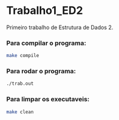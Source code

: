 # Trabalho1_ED2
Primeiro trabalho de Estrutura de Dados 2. 

### Para compilar o programa:
```bash 
make compile
```

### Para rodar o programa:
```bash 
./trab.out
```

### Para limpar os executaveis:
```bash 
make clean
```
